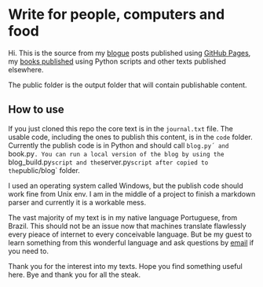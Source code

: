# Write for people, computers and food

Hi. This is the source from my [blogue] posts published using [GitHub Pages], my [books published] using Python scripts and other texts published elsewhere.

The public folder is the output folder that will contain publishable content.

## How to use

If you just cloned this repo the core text is in the `journal.txt` file. The usable code, including the ones to publish this content, is in the `code` folder. Currently the publish code is in Python and should call `blog.py´ and `book.py`. You can run a local version of the blog by using the `blog_build.py` script and the `server.py` script after copied to the `public/blog` folder.

I used an operating system called Windows, but the publish code should work fine from Unix env. I am in the middle of a project to finish a markdown parser and currently it is a workable mess.

The vast majority of my text is in my native language Portuguese, from Brazil. This should not be an issue now that machines translate flawlessly every pieace of internet to every conceivable language. But be my guest to learn something from this wonderful language and ask questions by [email] if you need to.

Thank you for the interest into my texts. Hope you find something useful here. Bye and thank you for all the steak.

[blogue]: https://caloni.com.br
[GitHub Pages]: https://github.com/Caloni/caloni.github.io
[books published]: https://www.amazon.com/s?rh=p_27%3AWanderley%2BCaloni
[email]: mailto:wanderley.caloni@gmail.com
